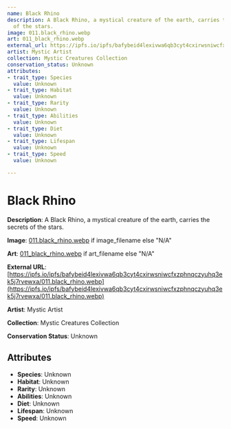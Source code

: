 ```yaml
---
name: Black Rhino
description: A Black Rhino, a mystical creature of the earth, carries the secrets
  of the stars.
image: 011.black_rhino.webp
art: 011_black_rhino.webp
external_url: https://ipfs.io/ipfs/bafybeid4lexivwa6qb3cyt4cxirwsniwcfxzphnqczyuhq3ek5j7rvewxa/011.black_rhino.webp
artist: Mystic Artist
collection: Mystic Creatures Collection
conservation_status: Unknown
attributes:
- trait_type: Species
  value: Unknown
- trait_type: Habitat
  value: Unknown
- trait_type: Rarity
  value: Unknown
- trait_type: Abilities
  value: Unknown
- trait_type: Diet
  value: Unknown
- trait_type: Lifespan
  value: Unknown
- trait_type: Speed
  value: Unknown

---
```


# Black Rhino

**Description**: A Black Rhino, a mystical creature of the earth, carries the secrets of the stars.

**Image**: [011.black_rhino.webp](./011.black_rhino.webp) if image_filename else "N/A"

**Art**: [011_black_rhino.webp](./011_black_rhino.webp) if art_filename else "N/A"

**External URL**: [https://ipfs.io/ipfs/bafybeid4lexivwa6qb3cyt4cxirwsniwcfxzphnqczyuhq3ek5j7rvewxa/011.black_rhino.webp](https://ipfs.io/ipfs/bafybeid4lexivwa6qb3cyt4cxirwsniwcfxzphnqczyuhq3ek5j7rvewxa/011.black_rhino.webp)

**Artist**: Mystic Artist

**Collection**: Mystic Creatures Collection

**Conservation Status**: Unknown

## Attributes
- **Species**: Unknown
- **Habitat**: Unknown
- **Rarity**: Unknown
- **Abilities**: Unknown
- **Diet**: Unknown
- **Lifespan**: Unknown
- **Speed**: Unknown
